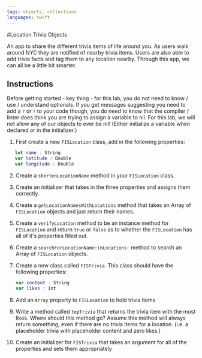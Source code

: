 ```yaml
---
tags: objects, collections
languages: swift
---
```


#Location Trivia Objects

An app to share the different trivia items of life around you. As users walk around NYC they are notified of nearby trivia items. Users are also able to add trivia facts and tag them to any location nearby. Through this app, we can all be a little bit smarter.

## Instructions

Before getting started - key thing - for this lab, you do not need to know / use / understand optionals. If you get messages suggesting you need to add a `?` or `!` to your code though, you do need to know that the compiler / linter does think you are trying to assign a variable to nil. For this lab, we will not allow any of our objects to ever be nil! (Either initialize a variable when declared or in the initializer.)

 1. First create a new `FISLocation` class, add in the following properties:

 ```swift
 	let name : String
 	var latitude : Double
 	var longitude : Double
 ```

 2. Create a `shortenLocationName` method in your `FISLocation` class.
 3. Create an initializer that takes in the three properties and assigns them correctly.
 4. Create a `getLocationNamesWithLocations` method that takes an Array of `FISLocation` objects and just return their names.
 5. Create a `verifyLocation` method to be an instance method for `FISLocation` and  return `true` or `false` as to whether the `FISLocation` has all of it's properties filled out.
 6. Create a `searchForLocationName:inLocations:` method to search an Array of `FISLocation` objects.
 7. Create a new class called `FISTrivia`. This class should have the following properties:

    ```swift
    var content : String
	var likes : Int
	```

 8. Add an `Array` property to `FISLocation` to hold trivia items
 9. Write a method called `topTrivia` that returns the trivia item with the most likes. Where should this method go? Assume this method will always return something, even if there are no trivia items for a location. (i.e. a placeholder trivia with placeholder content and zero likes.)

 10. Create an initializer for `FISTrivia` that takes an argument for all of the properties and sets them appropriately